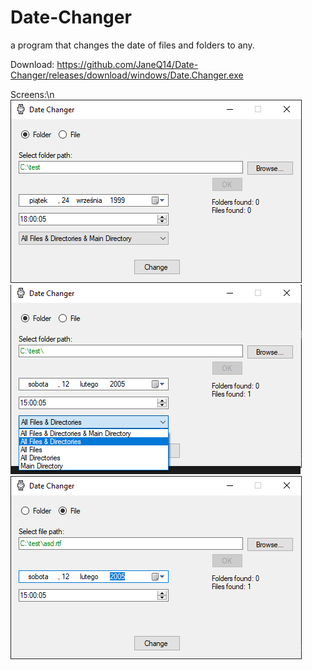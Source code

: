 # Date-Changer
 a program that changes the date of files and folders to any.
 
 Download:
 https://github.com/JaneQ14/Date-Changer/releases/download/windows/Date.Changer.exe
 
Screens:\n
![](https://github.com/JaneQ14/Date-Changer/blob/main/.img/folder.png)
![](https://github.com/JaneQ14/Date-Changer/blob/main/.img/options.png)
![](https://github.com/JaneQ14/Date-Changer/blob/main/.img/file.png)

